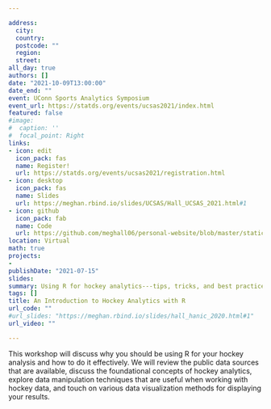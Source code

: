 ```yaml
---

address:
  city: 
  country: 
  postcode: ""
  region: 
  street: 
all_day: true
authors: []
date: "2021-10-09T13:00:00"
date_end: ""
event: UConn Sports Analytics Symposium
event_url: https://statds.org/events/ucsas2021/index.html
featured: false
#image:
#  caption: ''
#  focal_point: Right
links:
- icon: edit
  icon_pack: fas
  name: Register!
  url: https://statds.org/events/ucsas2021/registration.html
- icon: desktop
  icon_pack: fas
  name: Slides
  url: https://meghan.rbind.io/slides/UCSAS/Hall_UCSAS_2021.html#1
- icon: github
  icon_pack: fab
  name: Code
  url: https://github.com/meghall06/personal-website/blob/master/static/slides/UCSAS/UCSAS_code.R
location: Virtual
math: true
projects:
- 
publishDate: "2021-07-15"
slides: 
summary: Using R for hockey analytics---tips, tricks, and best practices.
tags: []
title: An Introduction to Hockey Analytics with R
url_code: ""
#url_slides: "https://meghan.rbind.io/slides/hall_hanic_2020.html#1"
url_video: ""

---
```


This workshop will discuss why you should be using R for your hockey analysis and how to do it effectively. We will review the public data sources that are available, discuss the foundational concepts of hockey analytics, explore data manipulation techniques that are useful when working with hockey data, and touch on various data visualization methods for displaying your results.


